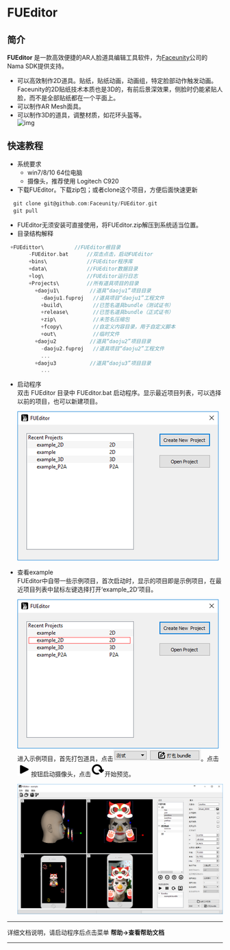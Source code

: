 # **FUEditor**

## 简介
__FUEditor__ 是一款高效便捷的AR人脸道具编辑工具软件，为[Faceunity](http://www.faceunity.com/)公司的Nama SDK提供支持。
 - 可以高效制作2D道具。贴纸，贴纸动画，动画组，特定脸部动作触发动画。Faceunity的2D贴纸技术本质也是3D的，有前后景深效果，侧脸时仍能紧贴人脸，而不是全部贴纸都在一个平面上。
 - 可以制作AR Mesh面具。
 - 可以制作3D的道具，调整材质，如花环头盔等。  
 ![img](./data/doc/img/gif.gif)

## 快速教程
- 系统要求  
  - win7/8/10 64位电脑
  - 摄像头，推荐使用 Logitech C920  
- 下载FUEditor。下载zip包；或者clone这个项目，方便后面快速更新  
```C
  git clone git@github.com:Faceunity/FUEditor.git  
  git pull  
```
-	FUEditor无须安装可直接使用，将FUEditor.zip解压到系统适当位置。
-	目录结构解释  
```C
 +FUEdittor\          //FUEditor根目录
       -FUEditor.bat      //双击点击，启动FUEditor
       +bins\             //FUEditor程序库
       +data\             //FUEditor数据目录
       +log\              //FUEditor运行日志
       +Projects\         //所有道具项目的目录
         +daoju1\          //道具“daoju1”项目目录
           -daoju1.fuproj   //道具项目“daoju1”工程文件
           +build\          //已签名道具bundle（测试证书）
           +release\        //已签名道具bundle（正式证书）
           +zip\            //未签名压缩包
           +fcopy\          //自定义内容目录，用于自定义脚本
           +out\            //临时文件
         +daoju2           //道具“daoju2”项目目录
           -daoju2.fuproj   //道具项目“daoju2”工程文件
           ...
         +daoju3           //道具“daoju3”项目目录
           ...
```
- 启动程序  
 双击 FUEditor 目录中 FUEditor.bat 启动程序。显示最近项目列表，可以选择以前的项目，也可以新建项目。

  ![img](./data/doc/img/start.png)

- 查看example    
 FUEditor中自带一些示例项目，首次启动时，显示的项目即是示例项目，在最近项目列表中鼠标左键选择打开‘example_2D’项目。

  ![img](./data/doc/img/choice.png)  
 进入示例项目，首先打包道具，点击![button](./data/doc/img/debug.png)。点击![button](./data/doc/img/qt32/play.png)按钮启动摄像头，点击![button](./data/doc/img/qt32/refresh.png)开始预览。

  ![img](./data/doc/img/example.png)  
---  

详细文档说明，请启动程序后点击菜单 __帮助->查看帮助文档__  

---
